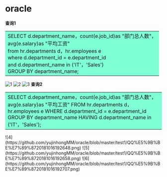 # oracle
**查询1** 

<table><tr><td  bgcolor=#7FFFD4>
SELECT d.department_name，count(e.job_id)as "部门总人数"，</br>
avg(e.salary)as "平均工资" </br>
from hr.departments d，hr.employees e </br>
where d.department_id = e.department_id </br>
and d.department_name in ('IT'，'Sales') </br>
GROUP BY department_name; 
</td></tr></table>

![1](https://github.com/yujinhongMM/oracle/blob/master/test1/QQ%E5%9B%BE%E7%89%8720181016192608.png)
![2](https://github.com/yujinhongMM/oracle/blob/master/test1/QQ%E5%9B%BE%E7%89%8720181016192634.png)
![3](https://github.com/yujinhongMM/oracle/blob/master/test1/QQ%E5%9B%BE%E7%89%8720181016192641.png)
**查询2** 

<table><tr><td  bgcolor=#7FFFD4>
SELECT d.department_name，count(e.job_id)as "部门总人数"，
avg(e.salary)as "平均工资"
FROM hr.departments d，hr.employees e
WHERE d.department_id = e.department_id
GROUP BY department_name
HAVING d.department_name in ('IT'，'Sales');
</td></tr></table>
![4](https://github.com/yujinhongMM/oracle/blob/master/test1/QQ%E5%9B%BE%E7%89%8720181016192648.png)
![5](https://github.com/yujinhongMM/oracle/blob/master/test1/QQ%E5%9B%BE%E7%89%8720181016192658.png)
![6](https://github.com/yujinhongMM/oracle/blob/master/test1/QQ%E5%9B%BE%E7%89%8720181016192707.png)
